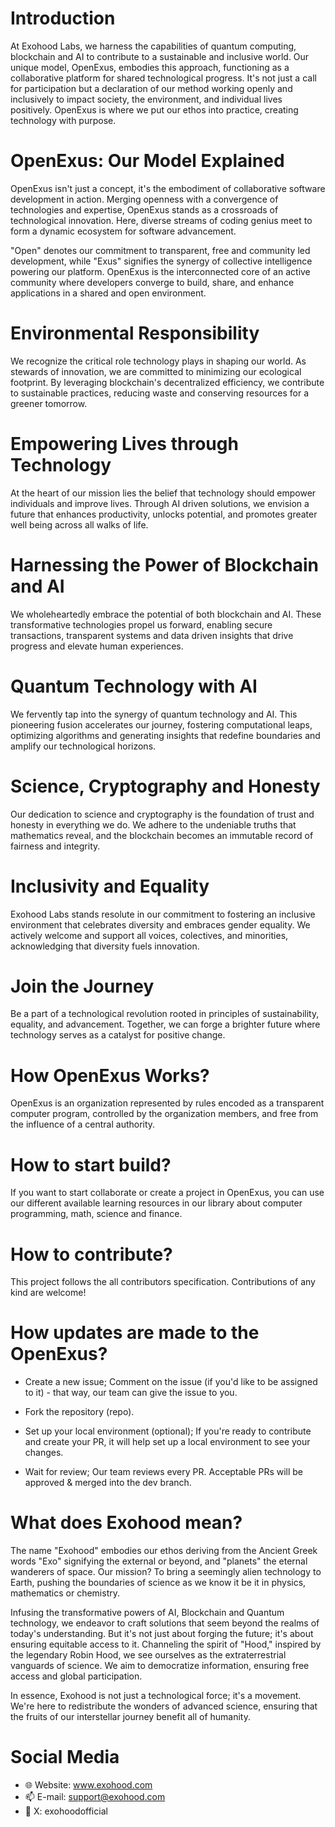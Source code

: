 # Introduction

At Exohood Labs, we harness the capabilities of quantum computing, blockchain and AI to contribute to a sustainable and inclusive world. Our unique model, OpenExus, embodies this approach, functioning as a collaborative platform for shared technological progress. It's not just a call for participation but a declaration of our method working openly and inclusively to impact society, the environment, and individual lives positively. OpenExus is where we put our ethos into practice, creating technology with purpose.

# OpenExus: Our Model Explained

OpenExus isn't just a concept, it's the embodiment of collaborative software development in action. Merging openness with a convergence of technologies and expertise, OpenExus stands as a crossroads of technological innovation. Here, diverse streams of coding genius meet to form a dynamic ecosystem for software advancement.

"Open" denotes our commitment to transparent, free and community led development, while "Exus" signifies the synergy of collective intelligence powering our platform. OpenExus is the interconnected core of an active community where developers converge to build, share, and enhance applications in a shared and open environment.

# Environmental Responsibility
We recognize the critical role technology plays in shaping our world. As stewards of innovation, we are committed to minimizing our ecological footprint. By leveraging blockchain's decentralized efficiency, we contribute to sustainable practices, reducing waste and conserving resources for a greener tomorrow.

# Empowering Lives through Technology
At the heart of our mission lies the belief that technology should empower individuals and improve lives. Through AI driven solutions, we envision a future that enhances productivity, unlocks potential, and promotes greater well being across all walks of life.

# Harnessing the Power of Blockchain and AI
We wholeheartedly embrace the potential of both blockchain and AI. These transformative technologies propel us forward, enabling secure transactions, transparent systems and data driven insights that drive progress and elevate human experiences.

# Quantum Technology with AI 
We fervently tap into the synergy of quantum technology and AI. This pioneering fusion accelerates our journey, fostering computational leaps, optimizing algorithms and generating insights that redefine boundaries and amplify our technological horizons.

# Science, Cryptography and Honesty
Our dedication to science and cryptography is the foundation of trust and honesty in everything we do. We adhere to the undeniable truths that mathematics reveal, and the blockchain becomes an immutable record of fairness and integrity.

# Inclusivity and Equality
Exohood Labs stands resolute in our commitment to fostering an inclusive environment that celebrates diversity and embraces gender equality. We actively welcome and support all voices, colectives, and minorities, acknowledging that diversity fuels innovation.

# Join the Journey
Be a part of a technological revolution rooted in principles of sustainability, equality, and advancement. Together, we can forge a brighter future where technology serves as a catalyst for positive change.

# How OpenExus Works?

OpenExus is an organization represented by rules encoded as a transparent computer program, controlled by the organization members, and free from the influence of a central authority.

# How to start build?

If you want to start collaborate or create a project in OpenExus, you can use our different available learning resources in our library about computer programming, math, science and finance.

# How to contribute?

This project follows the all contributors specification. Contributions of any kind are welcome!

# How updates are made to the OpenExus?

- Create a new issue; Comment on the issue (if you'd like to be assigned to it) - that way, our team can give the issue to you.

- Fork the repository (repo).

- Set up your local environment (optional); If you're ready to contribute and create your PR, it will help set up a local environment to see your changes.

- Wait for review; Our team reviews every PR. Acceptable PRs will be approved & merged into the dev branch.

# What does Exohood mean?
The name "Exohood" embodies our ethos deriving from the Ancient Greek words "Exo" signifying the external or beyond, and "planets" the eternal wanderers of space. Our mission? To bring a seemingly alien technology to Earth, pushing the boundaries of science as we know it be it in physics, mathematics or chemistry.

Infusing the transformative powers of AI, Blockchain and Quantum technology, we endeavor to craft solutions that seem beyond the realms of today's understanding. But it's not just about forging the future; it's about ensuring equitable access to it. Channeling the spirit of "Hood," inspired by the legendary Robin Hood, we see ourselves as the extraterrestrial vanguards of science. We aim to democratize information, ensuring free access and global participation.

In essence, Exohood is not just a technological force; it's a movement. We're here to redistribute the wonders of advanced science, ensuring that the fruits of our interstellar journey benefit all of humanity.

# Social Media

- 🌐 Website: www.exohood.com
- 📫 E-mail: support@exohood.com
- 🐥 X: exohoodofficial

<!---
exohood/exohood is a ✨ special ✨ repository because its `README.md` (this file) appears on your GitHub profile.
You can click the Preview link to take a look at your changes.
--->
